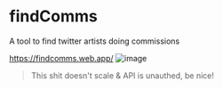 # findComms
A tool to find twitter artists doing commissions

https://findcomms.web.app/
![image](https://user-images.githubusercontent.com/18451329/167970647-473208db-d31e-49ab-b316-6b96536725c7.png)

> This shit doesn't scale & API is unauthed, be nice! 

